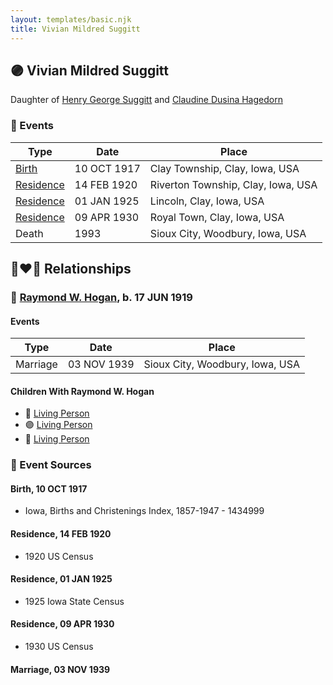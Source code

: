```yaml
---
layout: templates/basic.njk
title: Vivian Mildred Suggitt
---
```

## 🟣 Vivian Mildred Suggitt

Daughter of [Henry George Suggitt](/people/7/7271894) and [Claudine Dusina Hagedorn](/people/2/21896640)

### 📆 Events

Type | Date | Place
------ | ------ | ------
[Birth](#event-5e55603e-d822-4045-a2e7-341c94f1d1f1) | 10 OCT 1917 | Clay Township, Clay, Iowa, USA
[Residence](#event-ef1623bc-c82a-44ab-8e1b-1b38f0472170) | 14 FEB 1920 | Riverton Township, Clay, Iowa, USA
[Residence](#event-df4592fc-d112-4e56-8da3-54e6b8648bea) | 01 JAN 1925 | Lincoln, Clay, Iowa, USA
[Residence](#event-a0624911-469c-408b-9b71-9aa56689b741) | 09 APR 1930 | Royal Town, Clay, Iowa, USA
Death | 1993 | Sioux City, Woodbury, Iowa, USA

## 👩‍❤️‍👨 Relationships

### 🔵 [Raymond W. Hogan](/people/7/7348108), b. 17 JUN 1919

#### Events

Type | Date | Place
------ | ------ | ------
Marriage | 03 NOV 1939 | Sioux City, Woodbury, Iowa, USA
#### Children With Raymond W. Hogan
* 🔵 [Living Person](/people/9/91001980)
* 🟣 [Living Person](/people/8/87259250)
* 🔵 [Living Person](/people/6/61729265)
### 📰 Event Sources

#### <a id="event-5e55603e-d822-4045-a2e7-341c94f1d1f1"></a> Birth, 10 OCT 1917
* Iowa, Births and Christenings Index, 1857-1947  - 1434999

#### <a id="event-ef1623bc-c82a-44ab-8e1b-1b38f0472170"></a> Residence, 14 FEB 1920
* 1920 US Census

#### <a id="event-df4592fc-d112-4e56-8da3-54e6b8648bea"></a> Residence, 01 JAN 1925
* 1925 Iowa State Census

#### <a id="event-a0624911-469c-408b-9b71-9aa56689b741"></a> Residence, 09 APR 1930
* 1930 US Census

#### <a id="event-9150db58-6170-4eea-bffa-ac278718c94d"></a> Marriage, 03 NOV 1939